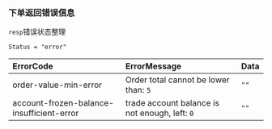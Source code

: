 ### 下单返回错误信息

`resp`错误状态整理

`Status = "error"`

|ErrorCode|ErrorMessage|Data|
|:----|:----|:----|
|order-value-min-error|Order total cannot be lower than: `5`|`""`|
|account-frozen-balance-insufficient-error|trade account balance is not enough, left: `0`|`""`|